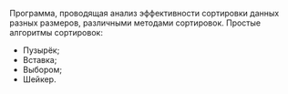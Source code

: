 Программа, проводящая анализ эффективности сортировки данных разных размеров, различными методами сортировок.
Простые алгоритмы сортировок:
* Пузырёк;
* Вставка;
* Выбором;
* Шейкер.
